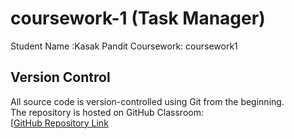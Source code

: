 # coursework-1 (Task Manager)
 Student Name :Kasak Pandit                 Coursework: coursework1
## Version Control  
All source code is version-controlled using Git from the beginning.  
The repository is hosted on GitHub Classroom:  
[[GitHub Repository Link](https://github.com/account123606/coursework-1.git)

